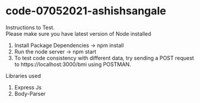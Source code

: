 # code-07052021-ashishsangale

Instructions to Test.   
Please make sure you have latest version of Node installed
1. Install Package Dependencies -> npm install
2. Run the node server -> npm start
3. To test code consistency with different data, try sending a POST request to https://localhost:3000/bmi using POSTMAN. 

Libraries used   
1. Express Js
2. Body-Parser 
